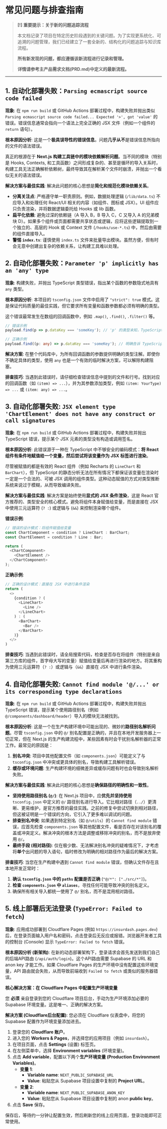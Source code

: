 # 常见问题与排查指南

> **[!] 重要提示：关于新的问题追踪流程**
> 
> 本文档记录了项目在特定历史阶段遇到的关键问题。为了实现更系统化、可追溯的问题管理，我们已经建立了一套全新的、结构化的问题追踪与知识库流程。
> 
> **所有新发现的问题，都应遵循该新流程进行记录和管理。**
> 
> **详情请参考主产品需求文档(PRD.md)中定义的最新流程。**

---

## 1. 自动化部署失败：`Parsing ecmascript source code failed`

**现象**:
在 `npm run build` 或 GitHub Actions 部署过程中，构建失败并抛出类似 `Parsing ecmascript source code failed... Expected '>', got 'value'` 的错误。错误信息通常会指向一个语法上完全正确的 JSX 文件（例如一个组件的 `return` 语句）。

**根本原因分析**:
这是一个**极具误导性的错误信息**。问题**几乎从不**是错误信息所指向的文件的语法错误。

真正的根源在于 **Next.js 构建工具链中的模块依赖解析问题**。当不同的模块（特别是 Hooks, Contexts, 和工具函数）之间形成复杂的、甚至是循环的导入关系时，构建工具无法正确解析依赖树，最终导致其在解析某个文件时崩溃，并抛出一个看似无关的语法错误。

**解决方案与最佳实践**:
解决此问题的核心思想是**简化和规范化模块依赖关系**。
*   **分离关注点**: 严格遵守单一职责原则。例如，数据处理逻辑 (`/lib/data.ts`) 不应导入和处理任何 React/UI 相关的内容（如组件、图标或 JSX）。UI 组件应只负责渲染，并将数据逻辑委托给 Hooks 或 lib 函数。
*   **扁平化依赖**: 避免过深的依赖链（A 导入 B，B 导入 C，C 又导入 A 的兄弟模块 D）。如果多个组件或页面都需要共享状态或逻辑，应将这些逻辑提取到一个独立的、高层的 Hook 或 Context 文件 (`/hooks/use-*.ts`) 中，然后由需要的组件直接导入。
*   **警惕 `index.ts`**: 谨慎使用 `index.ts` 文件来批量导出模块。虽然方便，但有时会无意中创建出复杂的依赖关系，让构建工具难以处理。

## 2. 自动化部署失败：`Parameter 'p' implicitly has an 'any' type`

**现象**:
构建失败，并抛出 TypeScript 类型错误，指出某个函数的参数隐式地具有 `any` 类型。

**根本原因分析**:
本项目的 `tsconfig.json` 文件中启用了 `"strict": true` 模式。这是保证代码质量的最佳实践，但它要求所有变量和函数参数都必须有明确的类型。

这个错误最常发生在数组的回调函数中，例如 `.map()`, `.find()`, `.filter()` 等。

```typescript
// 错误示例
payload.find(p => p.dataKey === 'someKey'); // 'p' 的类型未知，TypeScript 会报错

// 正确示例
payload.find((p: any) => p.dataKey === 'someKey'); // 明确告诉 TypeScript 'p' 的类型
```

**解决方案**:
在整个代码库中，为所有回调函数的参数提供明确的类型注解。即使你不确定具体的类型，使用 `any` 也是一个有效的临时解决方案，可以解除构建阻塞。

**排查技巧**:
当遇到此错误时，请仔细检查错误信息中提到的文件和行号。找到对应的回调函数（如 `(item) => ...`），并为其参数添加类型，例如 `(item: YourType) => ...` 或 `(item: any) => ...`。
## 3. 自动化部署失败: `JSX element type 'ChartElement' does not have any construct or call signatures`

**现象**:
在 `npm run build` 或 GitHub Actions 部署过程中，构建失败并抛出 TypeScript 错误，提示某个 JSX 元素的类型没有构造或调用签名。

**根本原因分析**:
此错误源于一种在 TypeScript 中不够安全的编码模式：**将 React 组件有条件地赋值给一个变量，然后尝试将该变量作为 JSX 标签进行渲染**。

尽管被赋值的都是有效的 React 组件（例如 Recharts 的 `LineChart` 和 `BarChart`），但 TypeScript 的静态分析无法在所有情况下都保证该变量在渲染时一定是一个合法的、可被 JSX 调用的组件类型。这种动态赋值的方式对类型推断系统来说过于模糊，从而导致编译失败。

**解决方案与最佳实践**:
解决方案是始终使用**显式的 JSX 条件渲染**，这是 React 官方推荐的、类型安全的核心模式。避免将组件本身赋值给变量，而是直接在 JSX 中使用三元运算符 (`? :`) 或逻辑与 (`&&`) 来控制渲染哪个组件。

**错误示例**:
```typescript
// 错误的设计模式：将组件赋值给变量
const ChartComponent = condition ? LineChart : BarChart;
const ChartElement = condition ? Line : Bar;

return (
  <ChartComponent>
    <ChartElement />
  </ChartComponent>
);
```

**正确示例**:
```typescript
// 正确的设计模式：直接在 JSX 中进行条件渲染
return (
  <>
    {condition ? (
      <LineChart>
        <Line />
      </LineChart>
    ) : (
      <BarChart>
        <Bar />
      </BarChart>
    )}
  </>
)
```

**排查技巧**:
当遇到此错误时，请全局搜索代码，检查是否存在将组件（特别是来自第三方库的组件，首字母大写的变量）赋值给变量后再进行渲染的地方。将其重构为使用三元运算符（`? :`）或逻辑与（`&&`）直接在 JSX 中进行条件渲染。
## 4. 自动化部署失败: `Cannot find module '@/...' or its corresponding type declarations`

**现象**:
在 `npm run build` 或 GitHub Actions 部署过程中，构建失败并抛出 TypeScript 错误，提示某个使用路径别名（例如 `@/components/dashboard/header`）导入的模块无法被找到。

**根本原因分析**:
这是一个在生产构建环境中可能出现的、微妙的**路径别名解析问题**。尽管 `tsconfig.json` 中的 `@/` 别名配置是正确的，并且在本地开发服务器上一切正常，但在 Next.js 的生产构建流程中，某些因素有时会干扰别名解析器的正常工作。最常见的原因是：
1.  **别名冲突**: 项目中其他配置文件（如 `components.json`）可能定义了与 `tsconfig.json` 中冲突或更具体的别名，导致构建工具解析错误。
2.  **缓存或环境问题**: 生产构建环境的细微差异或缓存问题有时也会导致别名解析失败。

**解决方案与最佳实践**:
解决此问题的核心思想是**确保路径的明确性和一致性**。
*   **坚持使用路径别名 (`@/`)**: 在 Next.js 项目中，应**优先并坚持使用** `tsconfig.json` 中定义的 `@/` 路径别名进行导入。它比相对路径（`../`）更清晰、更易维护，是官方推荐的最佳实践。之前的修复中尝试切换到相对路径，但这被证明是一个错误的方向，它引入了更多难以调试的问题。
*   **排查别名冲突**: 如果遇到特定别名（如 `@/utils`）的 `Cannot find module` 错误，应首先检查 `components.json` 等其他配置文件，看是否存在对该别名的覆盖或冲突定义。解决冲突的根本方法是调整或移除冲突的别名，而不是放弃使用 `@/`。
*   **最终手段 (相对路径)**: 仅在极少数、无法解决别名冲突的疑难情况下，才考虑将**单个**出问题的导入语句，临时修改为明确的相对路径作为最后的解决方案。

**排查技巧**:
当您在生产构建中遇到 `Cannot find module` 错误，但确认文件存在且本地开发正常时：
1.  **确认 `tsconfig.json` 中的 `paths` 配置是否正确** (`"@/*": ["./src/*"]`)。
2.  **检查 `components.json` 中 `aliases`**，寻找任何可能导致冲突的别名定义。
3.  确保所有相关导入都统一使用了 `@/` 别名，而不是混用相对路径。

## 5. 线上部署后无法登录 (`TypeError: Failed to fetch`)

**现象**:
应用成功部署到 Cloudflare Pages (例如 `https://insurdash.pages.dev`) 后，在登录页面输入用户名和密码，点击登录后无反应或报错。浏览器开发者工具的控制台 (Console) 显示 `TypeError: Failed to fetch` 错误。

**根本原因分析 (新架构)**:
在新的动态部署架构下，登录请求会首先发送到我们自己的后端API路由 (`/api/auth/login`)。这个API路由需要 Supabase 的 URL 和 anon key 才能工作。如果 Cloudflare Pages 的生产环境中没有配置这些环境变量，API 路由就会失败，从而导致前端收到 `Failed to fetch` 或类似的服务器错误。

**核心解决方案：在 Cloudflare Pages 中配置生产环境变量**

您 **必须** 亲自登录到您的 Cloudflare 项目后台，手动为生产环境添加必要的 Supabase 环境变量。这是唯一、正确的解决方案。

**解决方案 (Cloudflare后台配置)**:
您必须在 Cloudflare 仪表盘中，将您的 Supabase 配置作为环境变量添加进去。

1.  登录您的 **Cloudflare 账户**。
2.  进入您的 **Workers & Pages**，并选择您的应用项目（例如 `insurdash`）。
3.  在项目页面，点击 **Settings** (设置) 标签页。
4.  在左侧菜单中，选择 **Environment variables** (环境变量)。
5.  点击 **Add variable**，配置以下两个**生产环境变量 (Production Environment Variables)**。
    *   **变量 1**:
        *   **Variable name**: `NEXT_PUBLIC_SUPABASE_URL`
        *   **Value**: 粘贴您从 Supabase 项目设置中复制的 **Project URL**。
    *   **变量 2**:
        *   **Variable name**: `NEXT_PUBLIC_SUPABASE_ANON_KEY`
        *   **Value**: 粘贴您从 Supabase 项目设置中复制的 anon **public key**。
6.  点击 **Save** 保存。

保存后，等待约一分钟让配置生效，然后刷新您的线上应用页面，登录功能即可正常使用。
